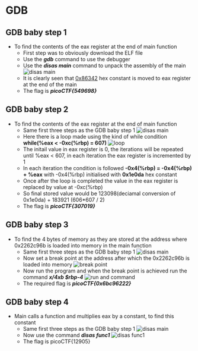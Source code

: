 # GDB
## GDB baby step 1
+ To find the contents of the eax register at the end of main function
  - First step was to obviously download the ELF file
  - Use the ***gdb*** command to use the debugger
  - Use the ***disas main*** command to unpack the assembly of the main
    ![disas main](https://github.com/user-attachments/assets/2e95d916-c0d4-43f8-add2-205ad3175d49)
  - It is clearly seen that <ins>0x86342</ins> hex constant is moved to eax register at the end of the main
  - The flag is ***picoCTF{549698}***

## GDB baby step 2
+ To find the contents of the eax register at the end of main function
  - Same first three steps as the GDB baby step 1
    ![disas main](https://github.com/user-attachments/assets/740f1c31-6dcb-4564-b50b-41f79a469a1c)
  - Here there is a loop made using the kind of while condition **while(%eax < -0xc(%rbp) = 607)**
    ![loop](https://github.com/user-attachments/assets/8c2ddb3b-9f91-4195-a159-5aab07fe05da)
  - The initail value in eax register is 0, the iterations will be repeated until %eax < 607, in each iteration the eax register is incremented by 1
  - In each iteration the condition is followed **-0x4(%rbp) = -0x4(%rbp) + %eax** with -0x4(%rbp) initialised with **0x1e0da** hex constant
  - Once after the loop is completed the value in the eax register is replaced by value at -0xc(%rbp)
  - So final stored value would be 123098(deciamal conversion of 0x1e0da) + 183921 (606*607 / 2)
  - The flag is ***picoCTF{307019}***

## GDB baby step 3
+ To find the 4 bytes of memory as they are stored at the address where 0x2262c96b is loaded into memory in the main function
  - Same first three steps as the GDB baby step 1
    ![disas main](https://github.com/user-attachments/assets/a9644fbd-634d-47de-ad88-f8e5350ce8a7)
  - Now set a break point at the address after which the 0x2262c96b is loaded into memory
    ![break point](https://github.com/user-attachments/assets/9f33d000-6a0a-45a7-9a40-324bcdaeb634)
  - Now run the program and when the break point is achieved run the command ***x/4xb $rbp-4***
    ![run and command](https://github.com/user-attachments/assets/8f276464-ab1a-4417-822e-a9e0cfd0984d)
  - The required flag is ***picoCTF{0x6bc96222}***

## GDB baby step 4
+ Main calls a function and multiplies eax by a constant, to find this constant
  - Same first three steps as the GDB baby step 1
    ![disas main](https://github.com/user-attachments/assets/62d5b93c-89bf-40e3-b871-ab12d882585a)
  - Now use the command ***disas func1***
    ![disas func1](https://github.com/user-attachments/assets/8af83dfe-ca39-4624-a9c7-a50f17625eb7)
  - The flag is picoCTF{12905}

